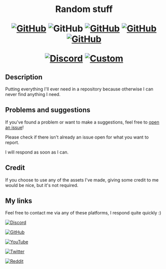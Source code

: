 <h1 align="center">
Random stuff

[![GitHub](https://img.shields.io/github/license/Steveplays28/random-stuff)](https://github.com/Steveplays28/random-stuff/blob/main/LICENSE)
![GitHub](https://img.shields.io/github/repo-size/Steveplays28/random-stuff)
[![GitHub](https://img.shields.io/github/forks/Steveplays28/random-stuff)](https://github.com/Steveplays28/random-stuff/network/members)
[![GitHub](https://img.shields.io/github/issues/Steveplays28/random-stuff)](https://github.com/Steveplays28/random-stuff/issues)
[![GitHub](https://img.shields.io/github/issues-pr/Steveplays28/random-stuff)](https://github.com/Steveplays28/random-stuff/pulls)

[![Discord](https://img.shields.io/discord/746681304111906867?label=chat%20on%20Discord%20%7C%20Steve%27s%20underwater%20paradise)](https://discord.gg/KbWxgGg)
[![Custom](https://img.shields.io/badge/I%20support-Ukraine-yellow?labelColor=0000FF)](https://www.cfr.org/global-conflict-tracker/conflict/conflict-ukraine)
</h1>

## Description

Putting everything I'll ever need in a repository because otherwise I can never find anything I need.


## Problems and suggestions

If you've found a problem or want to make a suggestions, feel free to [open an issue](https://github.com/Steveplays28/random-stuff/issues/new)!

Please check if there isn't already an issue open for what you want to report.

I will respond as soon as I can.


## Credit

If you choose to use any of the assets I've made, giving some credit to me would be nice, but it's not required.


## My links

Feel free to contact me via any of these platforms, I respond quite quickly :)

[![Discord](https://img.shields.io/discord/746681304111906867?label=chat%20on%20Discord%20%7C%20Steve%27s%20underwater%20paradise&style=social&logo=discord)](https://discord.gg/KbWxgGg)

[![GitHub](https://img.shields.io/github/stars/Steveplays28?label=Steveplays28%20%7C%20Stars&style=social)](https://github.com/Steveplays28)

[![YouTube](https://img.shields.io/youtube/channel/subscribers/UC0GP9rATvC5L8yH_NrCaBJw?label=Steveplays%20%7C%20Subscribers&style=social)](https://youtube.com/c/Steveplays28)

[![Twitter](https://img.shields.io/twitter/follow/Steveplays28?label=Steveplays28%20%7C%20Followers&style=social)](https://twitter.com/Steveplays28)

[![Reddit](https://img.shields.io/reddit/user-karma/combined/Steveplays28?label=Steveplays28%20%7C%20Karma&style=social)](https://reddit.com/u/Steveplays28)
